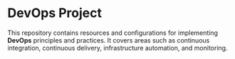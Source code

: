 # DevOps Project

This repository contains resources and configurations for implementing **DevOps** principles and practices. It covers areas such as continuous integration, continuous delivery, infrastructure automation, and monitoring.
